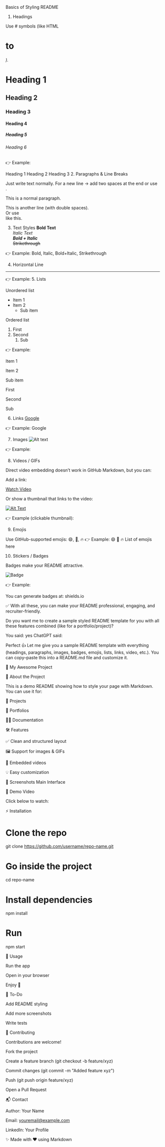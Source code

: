 Basics of Styling README
1. Headings

Use # symbols (like HTML <h1> to <h6>).

# Heading 1
## Heading 2
### Heading 3
#### Heading 4
##### Heading 5
###### Heading 6


👉 Example:

Heading 1
Heading 2
Heading 3
2. Paragraphs & Line Breaks

Just write text normally.
For a new line → add two spaces at the end or use <br>.

This is a normal paragraph.  

This is another line (with double spaces).  
Or use <br> like this.

3. Text Styles
**Bold Text**  
*Italic Text*  
***Bold + Italic***  
~~Strikethrough~~  


👉 Example:
Bold, Italic, Bold+Italic, Strikethrough

4. Horizontal Line
---

👉 Example:
5. Lists

Unordered list

- Item 1
- Item 2
  - Sub item


Ordered list

1. First
2. Second
   1. Sub


👉 Example:

Item 1

Item 2

Sub item

First

Second

Sub

6. Links
[Google](https://www.google.com)


👉 Example:
Google

7. Images
![Alt text](https://via.placeholder.com/150)


👉 Example:


8. Videos / GIFs

Direct video embedding doesn’t work in GitHub Markdown, but you can:

Add a link:

[Watch Video](https://www.youtube.com/watch?v=dQw4w9WgXcQ)


Or show a thumbnail that links to the video:

[![Alt Text](https://img.youtube.com/vi/dQw4w9WgXcQ/0.jpg)](https://www.youtube.com/watch?v=dQw4w9WgXcQ)


👉 Example (clickable thumbnail):


9. Emojis

Use GitHub-supported emojis: :smile:, :rocket:, :fire:
👉 Example: 😄 🚀 🔥
List of emojis here

10. Stickers / Badges

Badges make your README attractive.

![Badge](https://img.shields.io/badge/Status-Active-brightgreen)


👉 Example:


You can generate badges at: shields.io

✅ With all these, you can make your README professional, engaging, and recruiter-friendly.

Do you want me to create a sample styled README template for you with all these features combined (like for a portfolio/project)?

You said:
yes
ChatGPT said:

Perfect 👍 Let me give you a sample README template with everything (headings, paragraphs, images, badges, emojis, lists, links, video, etc.). You can copy–paste this into a README.md file and customize it.

🚀 My Awesome Project






📖 About the Project

This is a demo README showing how to style your page with Markdown.
You can use it for:

📂 Projects

📜 Portfolios

🧑‍💻 Documentation

🛠️ Features

✅ Clean and structured layout

🖼️ Support for images & GIFs

🎥 Embedded videos

💡 Easy customization

📸 Screenshots
Main Interface

🎥 Demo Video

Click below to watch:

⚡ Installation
# Clone the repo
git clone https://github.com/username/repo-name.git

# Go inside the project
cd repo-name

# Install dependencies
npm install

# Run
npm start

📝 Usage

Run the app

Open in your browser

Enjoy 🚀

📌 To-Do

 Add README styling

 Add more screenshots

 Write tests

🤝 Contributing

Contributions are welcome!

Fork the project

Create a feature branch (git checkout -b feature/xyz)

Commit changes (git commit -m "Added feature xyz")

Push (git push origin feature/xyz)

Open a Pull Request

📬 Contact

Author: Your Name

Email: youremail@example.com

LinkedIn: Your Profile

✨ Made with ❤️ using Markdown
